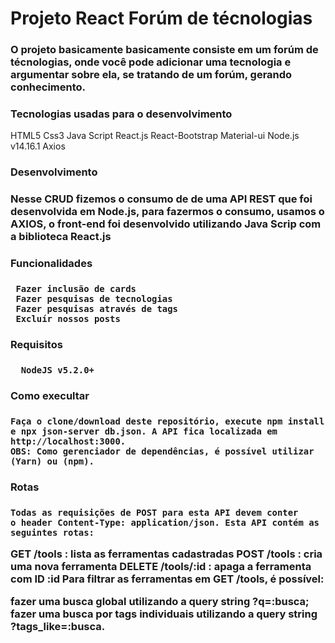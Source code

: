 <h1> Projeto React Forúm de técnologias </>

<h3> O projeto basicamente basicamente consiste em um forúm de técnologias, onde você pode adicionar uma tecnologia e 
  argumentar sobre ela, se tratando de um forúm, gerando conhecimento. <h3/>

<h3>Tecnologias usadas para o desenvolvimento</h3>
  
   HTML5
   Css3
   Java Script
   React.js
   React-Bootstrap
   Material-ui
   Node.js v14.16.1
   Axios
  
  
 <h3> Desenvolvimento<h3/>
  
  Nesse CRUD fizemos o consumo de de uma API REST que foi desenvolvida em Node.js, para fazermos o consumo,
  usamos o AXIOS, o front-end foi desenvolvido utilizando Java Scrip com a biblioteca React.js
  
  <h3> Funcionalidades <h3/>
    
     Fazer inclusão de cards
     Fazer pesquisas de tecnologias
     Fazer pesquisas através de tags
     Excluír nossos posts
  
   <h3> Requisitos <h3/>
     
      NodeJS v5.2.0+
     
  <h3> Como execultar <h3/>
    
    Faça o clone/download deste repositório, execute npm install 
    e npx json-server db.json. A API fica localizada em http://localhost:3000.
    OBS: Como gerenciador de dependências, é possível utilizar (Yarn) ou (npm).
    
  <h3> Rotas <h3/>
    
    Todas as requisições de POST para esta API devem conter
    o header Content-Type: application/json. Esta API contém as seguintes rotas:

GET /tools : lista as ferramentas cadastradas
POST /tools : cria uma nova ferramenta
DELETE /tools/:id : apaga a ferramenta com ID :id
Para filtrar as ferramentas em GET /tools, é possível:

fazer uma busca global utilizando a query string ?q=:busca;
fazer uma busca por tags individuais utilizando a query string ?tags_like=:busca.
    
    
    

